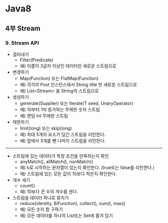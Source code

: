 # Java8
## 4부 Stream
### 9. Stream API

  - 걸러내기
    - Filter(Predicate)
    - 예) 이름이 3글자 이상인 데이터만 새로운 스트림으로
  - 변경하기
    - Map(Function) 또는 FlatMap(Function)
    - 예) 각각의 Post 인스턴스에서 String title 만 새로운 스트림으로
    - 예) List<Stream<String>> 을 String의 스트림으로
  - 생성하기
    - generate(Supplier) 또는 Iterate(T seed, UnaryOperator)
    - 예) 10부터 1씩 증가하는 무제한 숫자 스트림
    - 예) 랜덤 int 무제한 스트림
  - 제한하기
    - limit(long) 또는 skip(long)
    - 예) 최대 5개의 요소가 담긴 스트림을 리턴한다.
    - 예) 앞에서 3개를 뺀 나머지 스트림을 리턴한다.

*** 
  - 스트림에 있는 데이터가 특정 조건을 만족하는지 확인
    - anyMatch(), allMatch(), nonMatch()
    - 예) k로 시작하는 문자열이 있는지 확인한다. (true또는 false를 리턴한다.)
    - 예) 스트림에 있는 모든 값이 10보다 작은지 확인한다.
  - 개수 세기
    - count()
    - 예) 10보다 큰 수의 개수를 센다.
  - 스트림을 데이터 하나로 뭉치기
    - reduce(identity, BiFunction), collect(), sum(), max()
    - 예) 모든 숫자 합 구하기
    - 예) 모든 데이터를 하나의 List또는 Set에 옮겨 담기
    